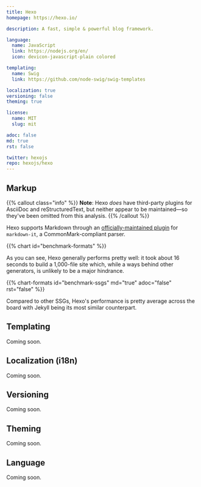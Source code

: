 ```yaml
---
title: Hexo
homepage: https://hexo.io/

description: A fast, simple & powerful blog framework.

language:
  name: JavaScript
  link: https://nodejs.org/en/
  icon: devicon-javascript-plain colored

templating:
  name: Swig
  link: https://github.com/node-swig/swig-templates

localization: true
versioning: false
theming: true

license:
  name: MIT
  slug: mit

adoc: false
md: true
rst: false

twitter: hexojs
repo: hexojs/hexo
---
```


## Markup

{{% callout class="info" %}}
**Note**: Hexo *does* have third-party plugins for AsciiDoc and reStructuredText, but neither appear to be maintained&mdash;so they've been omitted from this analysis.
{{% /callout %}}

Hexo supports Markdown through an [officially-maintained plugin][1] for `markdown-it`, a CommonMark-compliant parser.

{{% chart id="benchmark-formats" %}}

As you can see, Hexo generally performs pretty well: it took about 16 seconds to build a 1,000-file site which, while a ways behind other generators, is unlikely to be a major hindrance.

{{% chart-formats id="benchmark-ssgs" md="true" adoc="false" rst="false" %}}

Compared to other SSGs, Hexo's performance is pretty average across the board with Jekyll being its most similar counterpart.

## Templating

Coming soon.

## Localization (i18n)

Coming soon.

## Versioning

Coming soon.

## Theming

Coming soon.

## Language

Coming soon.

[1]: https://github.com/hexojs/hexo-renderer-markdown-it
